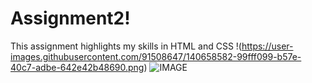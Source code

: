 # Assignment2!
This assignment highlights my skills in HTML and CSS 
!(https://user-images.githubusercontent.com/91508647/140658582-99fff099-b57e-40c7-adbe-642e42b48690.png)
![IMAGE](https://user-images.githubusercontent.com/91508647/140658608-d31170dc-f556-4f5b-b4d7-049e065fdd61.JPG)
